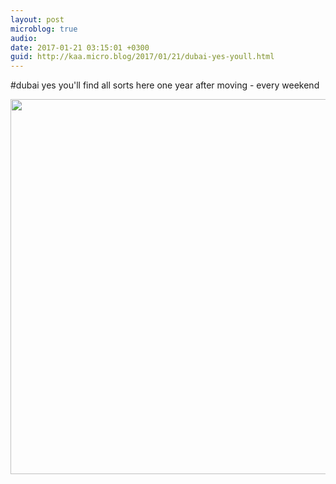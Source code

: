 ```yaml
---
layout: post
microblog: true
audio: 
date: 2017-01-21 03:15:01 +0300
guid: http://kaa.micro.blog/2017/01/21/dubai-yes-youll.html
---
```

#dubai yes you'll find all sorts here one year after moving - every weekend

<img src="https://micro.kaa.bz/uploads/2018/7b5aa7d9cf.jpg" width="600" height="600" />

